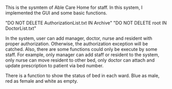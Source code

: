 This is the sysmtem of Able Care Home for staff. In this system, I implemented the GUI and some basic functions.

"DO NOT DELETE AuthorizationList.txt IN Archive"
"DO NOT DELETE root IN DoctorList.txt"

In the system, user can add manager, doctor, nurse and resident with proper authorization. Otherwise, the authorization exception will be catched. Also, there are some functions could only be execute by some staff. For example, only manager can add staff or resident to the system, only nurse can move resident to other bed, only doctor can attach and update prescription to patient via bed number.

There is a function to show the status of bed in each ward. Blue as male, red as female and white as empty.


